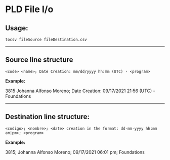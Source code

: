 # PLD File I/o

## Usage:

```tocsv fileSource fileDestination.csv```

---

## Source line structure

```<code> <name>; Date Creation: mm/dd/yyyy hh:mm (UTC) - <program>```

**Example:**

3815 Johanna Alfonso Moreno; Date Creation: 09/17/2021 21:56 (UTC) - Foundations

---

## Destination line structure:

```<codigo>; <nombre>; <date> creation in the format: dd-mm-yyyy hh:mm am|pm>; <program>```

**Example:**

3815; Johanna Alfonso Moreno; 09/17/2021 06:01 pm; Foundations

